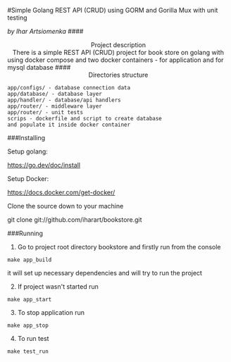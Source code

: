 #Simple Golang REST API (CRUD) using GORM and Gorilla Mux with unit testing

*by Ihar Artsiomenka*
####<center>Project description</center>
&nbsp;&nbsp;&nbsp;There is a simple REST API (CRUD) project for book store on golang with using docker compose and two docker containers - 
for application and for mysql database
####<center>Directories structure</center>

    app/configs/ - database connection data 
    app/database/ - database layer
    app/handler/ - database/api handlers
    app/router/ - middleware layer
    app/router/ - unit tests
    scrips - dockerfile and script to create database 
    and populate it inside docker container

###Installing

Setup golang: 

https://go.dev/doc/install

Setup Docker: 

https://docs.docker.com/get-docker/

Clone the source down to your machine

git clone git://github.com/iharart/bookstore.git

###Running
1. Go to project root directory bookstore and firstly run from the console

`make app_build`

it will set up necessary dependencies and will try to run the project

2. If project wasn't started run

`make app_start`

3. To stop application run

`make app_stop`

4. To run test 

`make test_run`